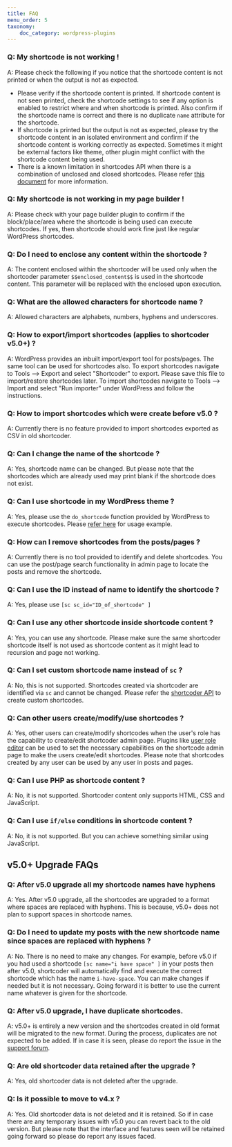 ```yaml
---
title: FAQ
menu_order: 5
taxonomy:
    doc_category: wordpress-plugins
---
```


<div class="accordion" markdown="1">

### Q: My shortcode is not working !
<div markdown="1">
A: Please check the following if you notice that the shortcode content is not printed or when the output is not as expected.

- Please verify if the shortcode content is printed. If shortcode content is not seen printed, check the shortcode settings to see if any option is enabled to restrict where and when shortcode is printed. Also confirm if the shortcode name is correct and there is no duplicate `name` attribute for the shortcode.
- If shortcode is printed but the output is not as expected, please try the shortcode content in an isolated environment and confirm if the shortcode content is working correctly as expected. Sometimes it might be external factors like theme, other plugin might conflict with the shortcode content being used.
- There is a known limitation in shortcodes API when there is a combination of unclosed and closed shortcodes. Please refer [this document](https://codex.wordpress.org/Shortcode_API#Unclosed_Shortcodes) for more information.
</div>

### Q: My shortcode is not working in my page builder !

A: Please check with your page builder plugin to confirm if the block/place/area where the shortcode is being used can execute shortcodes. If yes, then shortcode should work fine just like regular WordPress shortcodes.

### Q: Do I need to enclose any content within the shortcode ?

A: The content enclosed within the shortcoder will be used only when the shortcoder parameter `$$enclosed_content$$` is used in the shortcode content. This parameter will be replaced with the enclosed upon execution.

### Q: What are the allowed characters for shortcode name ?

A: Allowed characters are alphabets, numbers, hyphens and underscores.

### Q: How to export/import shortcodes (applies to shortcoder v5.0+) ?

A: WordPress provides an inbuilt import/export tool for posts/pages. The same tool can be used for shortcodes also. To export shortcodes navigate to Tools --> Export and select "Shortcoder" to export. Please save this file to import/restore shortcodes later. To import shortcodes navigate to Tools --> Import and select "Run importer" under WordPress and follow the instructions.

### Q: How to import shortcodes which were create before v5.0 ?

A: Currently there is no feature provided to import shortcodes exported as CSV in old shortcoder.

### Q: Can I change the name of the shortcode ?

A: Yes, shortcode name can be changed. But please note that the shortcodes which are already used may print blank if the shortcode does not exist.

### Q: Can I use shortcode in my WordPress theme ?

A: Yes, please use the `do_shortcode` function provided by WordPress to execute shortcodes. Please [refer here](https://developer.wordpress.org/reference/functions/do_shortcode/#comment-1958) for usage example.

### Q: How can I remove shortcodes from the posts/pages ?

A: Currently there is no tool provided to identify and delete shortcodes. You can use the post/page search functionality in admin page to locate the posts and remove the shortcode.

### Q: Can I use the ID instead of name to identify the shortcode ?

A: Yes, please use `[sc sc_id="ID_of_shortcode" ]`

### Q: Can I use any other shortcode inside shortcode content ?

A: Yes, you can use any shortcode. Please make sure the same shortcoder shortcode itself is not used as shortcode content as it might lead to recursion and page not working.

### Q: Can I set custom shortcode name instead of `sc` ?

A: No, this is not supported. Shortcodes created via shortcoder are identified via `sc` and cannot be changed. Please refer the [shortcoder API](https://codex.wordpress.org/Shortcode_API) to create custom shortcodes.

### Q: Can other users create/modify/use shortcodes ?

A: Yes, other users can create/modify shortcodes when the user's role has the capability to create/edit shortcoder admin page. Plugins like [user role editor](https://wordpress.org/plugins/user-role-editor/) can be used to set the necessary capabilities on the shortcode admin page to make the users create/edit shortcodes. Please note that shortcodes created by any user can be used by any user in posts and pages.

### Q: Can I use PHP as shortcode content ?

A: No, it is not supported. Shortcoder content only supports HTML, CSS and JavaScript.

### Q: Can I use `if/else` conditions in shortcode content ?

A: No, it is not supported. But you can achieve something similar using JavaScript.

## v5.0+ Upgrade FAQs

### Q: After v5.0 upgrade all my shortcode names have hyphens

A: Yes. After v5.0 upgrade, all the shortcodes are upgraded to a format where spaces are replaced with hyphens. This is because, v5.0+ does not plan to support spaces in shortcode names.

### Q: Do I need to update my posts with the new shortcode name since spaces are replaced with hyphens ?

A: No. There is no need to make any changes. For example, before v5.0 if you had used a shortcode `[sc name="i have space" ]` in your posts then after v5.0, shortcoder will automatically find and execute the correct shortcode which has the name `i-have-space`. You can make changes if needed but it is not necessary. Going forward it is better to use the current name whatever is given for the shortcode.

### Q: After v5.0 upgrade, I have duplicate shortcodes.

A: v5.0+ is entirely a new version and the shortcodes created in old format will be migrated to the new format. During the process, duplicates are not expected to be added. If in case it is seen, please do report the issue in the [support forum](/forum/discuss/wordpress-plugins/shortcoder/).

### Q: Are old shortcoder data retained after the upgrade ?

A: Yes, old shortcoder data is not deleted after the upgrade.

### Q: Is it possible to move to v4.x ?

A: Yes. Old shortcoder data is not deleted and it is retained. So if in case there are any temporary issues with v5.0 you can revert back to the old version. But please note that the interface and features seen will be retained going forward so please do report any issues faced.

</div>